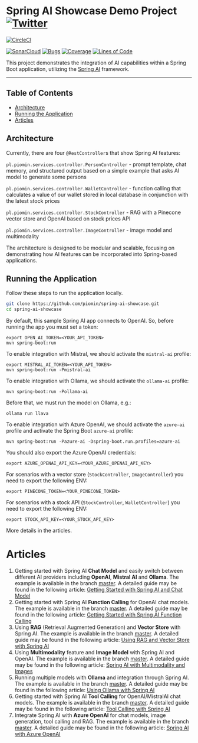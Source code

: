 # Spring AI Showcase Demo Project [![Twitter](https://img.shields.io/twitter/follow/piotr_minkowski.svg?style=social&logo=twitter&label=Follow%20Me)](https://twitter.com/piotr_minkowski)

[![CircleCI](https://circleci.com/gh/piomin/spring-ai-showcase.svg?style=svg)](https://circleci.com/gh/piomin/spring-ai-showcase)

[![SonarCloud](https://sonarcloud.io/images/project_badges/sonarcloud-black.svg)](https://sonarcloud.io/dashboard?id=piomin_spring-ai-showcase)
[![Bugs](https://sonarcloud.io/api/project_badges/measure?project=piomin_spring-ai-showcase&metric=bugs)](https://sonarcloud.io/dashboard?id=piomin_spring-ai-showcase)
[![Coverage](https://sonarcloud.io/api/project_badges/measure?project=piomin_spring-ai-showcase&metric=coverage)](https://sonarcloud.io/dashboard?id=piomin_spring-ai-showcase)
[![Lines of Code](https://sonarcloud.io/api/project_badges/measure?project=piomin_spring-ai-showcase&metric=ncloc)](https://sonarcloud.io/dashboard?id=piomin_spring-ai-showcase)

This project demonstrates the integration of AI capabilities within a Spring Boot application, utilizing the [Spring AI](https://github.com/spring-projects/spring-ai) framework.

-----

## Table of Contents

- [Architecture](#architecture)
- [Running the Application](#running-the-application)
- [Articles](#articles)

## Architecture

Currently, there are four `@RestController`s that show Spring AI features:

`pl.piomin.services.controller.PersonController` - prompt template, chat memory, and structured output based on a simple example that asks AI model to generate some persons

`pl.piomin.services.controller.WalletController` - function calling that calculates a value of our wallet stored in local database in conjunction with the latest stock prices

`pl.piomin.services.controller.StockController` - RAG with a Pinecone vector store and OpenAI based on stock prices API

`pl.piomin.services.controller.ImageController` - image model and multimodality

The architecture is designed to be modular and scalable, focusing on demonstrating how AI features can be incorporated into Spring-based applications.

## Running the Application

Follow these steps to run the application locally. 
```bash
git clone https://github.com/piomin/spring-ai-showcase.git
cd spring-ai-showcase
```

By default, this sample Spring AI app connects to OpenAI. So, before running the app you must set a token:
```shell
export OPEN_AI_TOKEN=<YOUR_API_TOKEN>
mvn spring-boot:run
```

To enable integration with Mistral, we should activate the `mistral-ai` profile: 
```shell
export MISTRAL_AI_TOKEN=<YOUR_API_TOKEN>
mvn spring-boot:run -Pmistral-ai
```

To enable integration with Ollama, we should activate the `ollama-ai` profile:
```shell
mvn spring-boot:run -Pollama-ai
```

Before that, we must run the model on Ollama, e.g.:
```shell
ollama run llava
```

To enable integration with Azure OpenAI, we should activate the `azure-ai` profile and activate the Spring Boot `azure-ai` profile:
```shell
mvn spring-boot:run -Pazure-ai -Dspring-boot.run.profiles=azure-ai
```

You should also export the Azure OpenAI credentials:
```shell
export AZURE_OPENAI_API_KEY=<YOUR_AZURE_OPENAI_API_KEY>
```

For scenarios with a vector store (`StockController`, `ImageController`) you need to export the following ENV:
```shell
export PINECONE_TOKEN=<YOUR_PINECONE_TOKEN>
```

For scenarios with a stock API (`StockController`, `WalletController`) you need to export the following ENV:
```shell
export STOCK_API_KEY=<YOUR_STOCK_API_KEY>
```

More details in the articles.

# Articles
1. Getting started with Spring AI **Chat Model** and easily switch between different AI providers including **OpenAI**, **Mistral AI** and **Ollama**. The example is available in the branch [master](https://github.com/piomin/spring-ai-showcase/tree/master). A detailed guide may be found in the following article: [Getting Started with Spring AI and Chat Model](https://piotrminkowski.com/2025/01/28/getting-started-with-spring-ai-and-chat-model)
2. Getting started with Spring AI **Function Calling** for OpenAI chat models. The example is available in the branch [master](https://github.com/piomin/spring-ai-showcase/tree/master). A detailed guide may be found in the following article: [Getting Started with Spring AI Function Calling](https://piotrminkowski.com/2025/01/30/getting-started-with-spring-ai-function-calling)
3. Using **RAG** (Retrieval Augmented Generation) and **Vector Store** with Spring AI. The example is available in the branch [master](https://github.com/piomin/spring-ai-showcase/tree/master). A detailed guide may be found in the following article: [Using RAG and Vector Store with Spring AI](https://piotrminkowski.com/2025/02/24/using-rag-and-vector-store-with-spring-ai/)
4. Using **Multimodality** feature and **Image Model** with Spring AI and OpenAI. The example is available in the branch [master](https://github.com/piomin/spring-ai-showcase/tree/master). A detailed guide may be found in the following article: [Spring AI with Multimodality and Images](https://piotrminkowski.com/2025/03/04/spring-ai-with-multimodality-and-images/)
5. Running multiple models with **Ollama** and integration through Spring AI. The example is available in the branch [master](https://github.com/piomin/spring-ai-showcase/tree/master). A detailed guide may be found in the following article: [Using Ollama with Spring AI](https://piotrminkowski.com/2025/03/10/using-ollama-with-spring-ai/)
6. Getting started with Spring AI **Tool Calling** for OpenAI/MistralAI chat models. The example is available in the branch [master](https://github.com/piomin/spring-ai-showcase/tree/master). A detailed guide may be found in the following article: [Tool Calling with Spring AI](https://piotrminkowski.com/2025/03/13/tool-calling-with-spring-ai/)
7. Integrate Spring AI with **Azure OpenAI** for chat models, image generation, tool calling and RAG. The example is available in the branch [master](https://github.com/piomin/spring-ai-showcase/tree/master). A detailed guide may be found in the following article: [Spring AI with Azure OpenAI](https://piotrminkowski.com/2025/03/25/spring-ai-with-azure-openai/)

